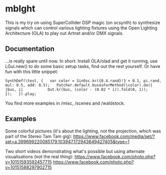 mblght
======

This is my try on using SuperCollider DSP magic (on scsynth) to synthesize signals which can control various lighting fixtures using the Open Lighting Architecture (OLA) to play out Artnet and/or DMX signals.

Documentation
-------------

...is really spare until now. In short: Install OLA/olad and get it running, use LGui.new() to do some basic setup tasks, find out the rest yourself. Or have fun with this little snippet:

``SynthDef(\test, {  
	var color = SinOsc.kr({0.4.rand}!3 + 0.1, pi.rand, mul: 0.5, add: 0.5);  
	Patcher.default.busesForMethod(\color).do({ |bus, i|  
 		Out.kr(bus, (color - (0.02 * i)).fold(0, 1));  
 	});  
}).play;``

You find more examples in /misc, /scenes and /waldstock.

Examples
--------

Some colorful pictures (it's about the lighting, not the projection, which was part of the Stereo Tam Tam gig):
https://www.facebook.com/media/set/?set=a.399699220085179.103947.172943649427405&type=1

Two short videos demonstrating what's possible but using alternate visualisations (not the real thing):
https://www.facebook.com/photo.php?v=10151593592457715
https://www.facebook.com/photo.php?v=10151588297902715